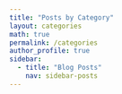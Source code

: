 ```yaml
---
title: "Posts by Category"
layout: categories
math: true
permalink: /categories
author_profile: true
sidebar:
  - title: "Blog Posts"
    nav: sidebar-posts
---
```

